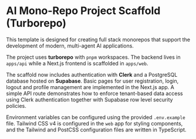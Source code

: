 # AI Mono-Repo Project Scaffold (Turborepo)

This template is designed for creating full stack monorepos that support the development of modern, multi-agent AI applications.

The project uses **turborepo** with `pnpm` workspaces.  The backend lives in
`apps/api` while a Next.js frontend is scaffolded in `apps/web`.

The scaffold now includes authentication with **Clerk** and a PostgreSQL
database hosted on **Supabase**. Basic pages for user registration, login,
logout and profile management are implemented in the Next.js app. A simple API
route demonstrates how to enforce tenant-based data access using Clerk
authentication together with Supabase row level security policies.

Environment variables can be configured using the provided `.env.example` file.
Tailwind CSS v4 is configured in the `web` app for styling components, and the
Tailwind and PostCSS configuration files are written in TypeScript.
